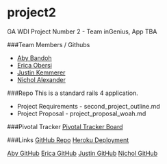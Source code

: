 project2
========

GA WDI Project Number 2 - Team inGenius, App TBA


###Team Members / Githubs
* [Aby Bandoh](http://github.com/abzilla)
* [Erica Obersi](http://github.com/evobersi)
* [Justin Kemmerer](https://github.com/JustinGA)
* [Nichol Alexander](http://github.com/nicholalexander)


###Repo
This is a standard rails 4 application.
* Project Requirements - second_project_outline.md
* Project Proposal - project_proposal_woah.md


###Pivotal Tracker
[ Pivotal Tracker Board ](https://www.pivotaltracker.com/s/projects/952350)

###Links
[GitHub Repo](http://github.com/nicholalexander/project2)
[Heroku Deployment](http://intense-wildwood-7943.herokuapp.com/)

[Aby GitHub](http://github.com/abzilla)
[Erica GitHub](http://github.com/evobersi)
[Justin GitHub](http://github.com/JustinGA)
[Nichol GitHub](http://github.com/nicholalexander)
